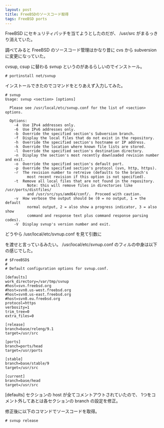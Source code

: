```yaml
---
layout: post
title: FreeBSDのソースコード取得
tags: FreeBSD ports
---
```


FreeBSD にセキュリティパッチを当てようとしたのだが、
/usr/src がまるっきり消えていた。

調べてみると FreeBSD のソースコード管理はかなり昔に cvs から subversion に変更になっていた。

cvsup, csup に替わる svnup というのがあるらしいのでインストール。

```
# portinstall net/svnup
```

インストールできたのでコマンドをとりあえず入力してみた。

```
# svnup 
Usage: svnup <section> [options]

  Please see /usr/local/etc/svnup.conf for the list of <section> options.

  Options:
    -4  Use IPv4 addresses only.
    -6  Use IPv6 addresses only.
    -b  Override the specified section's Subversion branch.
    -f  Display the local files that do not exist in the repository.
    -h  Override the specified section's hostname or IP address.
    -k  Override the location where known file lists are stored.
    -l  Override the specified section's destination directory.
    -n  Display the section's most recently downloaded revision number and exit.
    -o  Override the specified section's default port.
    -p  Override the specified section's protocol (svn, http, https).
    -r  The revision number to retreive (defaults to the branch's
          most recent revision if this option is not specified).
    -t  Remove all local files that are not found in the repository.
          Note: this will remove files in directories like /usr/ports/distfiles/
          and /usr/src/sys/amd64/conf/.  Proceed with caution.
    -v  How verbose the output should be (0 = no output, 1 = the default
          normal output, 2 = also show a progress indicator, 3 = also show
          command and response text plus command response parsing codes).
    -V  Display svnup's version number and exit.
```

どうやら /usr/local/etc/svnup.conf を見て引数に <section> を渡せと言っているみたい。
/usr/local/etc/svnup.conf のフィルの中身は以下の感じでした。 

```
# $FreeBSD$
#
# Default configuration options for svnup.conf.

[defaults]
work_directory=/var/tmp/svnup
#host=svn.freebsd.org
#host=svn0.us-west.freebsd.org
#host=svn0.us-east.freebsd.org
#host=svn0.eu.freebsd.org
protocol=https
verbosity=1
trim_tree=0
extra_files=0

[release]
branch=base/releng/9.1
target=/usr/src

[ports]
branch=ports/head
target=/usr/ports

[stable]
branch=base/stable/9
target=/usr/src

[current]
branch=base/head
target=/usr/src
```

[defaults] セクションの host が全てコメントアウトされていたので、
1つをコメント外してあとは各セクションの branch の設定を修正。

修正後に以下のコマンドでソースコードを取得。

```
# svnup release
```